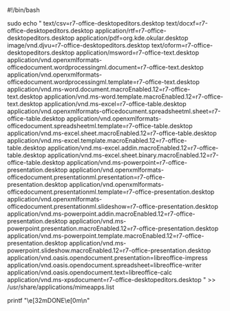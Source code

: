 #!/bin/bash

sudo echo "
text/csv=r7-office-desktopeditors.desktop
text/docxf=r7-office-desktopeditors.desktop
application/rtf=r7-office-desktopeditors.desktop
application/pdf=org.kde.okular.desktop
image/vnd.djvu=r7-office-desktopeditors.desktop
text/oform=r7-office-desktopeditors.desktop
application/msword=r7-office-text.desktop
application/vnd.openxmlformats-officedocument.wordprocessingml.document=r7-office-text.desktop
application/vnd.openxmlformats-officedocument.wordprocessingml.template=r7-office-text.desktop
application/vnd.ms-word.document.macroEnabled.12=r7-office-text.desktop
application/vnd.ms-word.template.macroEnabled.12=r7-office-text.desktop
application/vnd.ms-excel=r7-office-table.desktop
application/vnd.openxmlformats-officedocument.spreadsheetml.sheet=r7-office-table.desktop
application/vnd.openxmlformats-officedocument.spreadsheetml.template=r7-office-table.desktop
application/vnd.ms-excel.sheet.macroEnabled.12=r7-office-table.desktop
application/vnd.ms-excel.template.macroEnabled.12=r7-office-table.desktop
application/vnd.ms-excel.addin.macroEnabled.12=r7-office-table.desktop
application/vnd.ms-excel.sheet.binary.macroEnabled.12=r7-office-table.desktop
application/vnd.ms-powerpoint=r7-office-presentation.desktop
application/vnd.openxmlformats-officedocument.presentationml.presentation=r7-office-presentation.desktop
application/vnd.openxmlformats-officedocument.presentationml.template=r7-office-presentation.desktop
application/vnd.openxmlformats-officedocument.presentationml.slideshow=r7-office-presentation.desktop
application/vnd.ms-powerpoint.addin.macroEnabled.12=r7-office-presentation.desktop
application/vnd.ms-powerpoint.presentation.macroEnabled.12=r7-office-presentation.desktop
application/vnd.ms-powerpoint.template.macroEnabled.12=r7-office-presentation.desktop
application/vnd.ms-powerpoint.slideshow.macroEnabled.12=r7-office-presentation.desktop
application/vnd.oasis.opendocument.presentation=libreoffice-impress
application/vnd.oasis.opendocument.spreadsheet=libreoffice-writer
application/vnd.oasis.opendocument.text=libreoffice-calc
application/vnd.ms-xpsdocument=r7-office-desktopeditors.desktop
" >> /usr/share/applications/mimeapps.list

printf "\e[32mDONE\e[0m\n"
